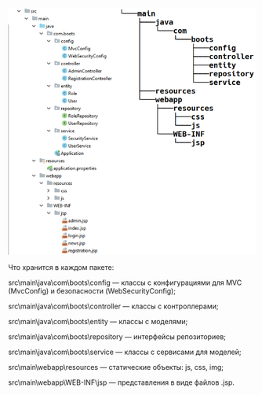 ![img.png](img.png)

Что хранится в каждом пакете:

src\main\java\com\boots\config — классы с конфигурациями для MVC (MvcConfig) и безопасности (WebSecurityConfig);

src\main\java\com\boots\controller — классы с контроллерами;

src\main\java\com\boots\entity — классы с моделями;

src\main\java\com\boots\repository — интерфейсы репозиториев;

src\main\java\com\boots\service — классы c сервисами для моделей;

src\main\webapp\resources — статические объекты: js, css, img;

src\main\webapp\WEB-INF\jsp — представления в виде файлов .jsp.

